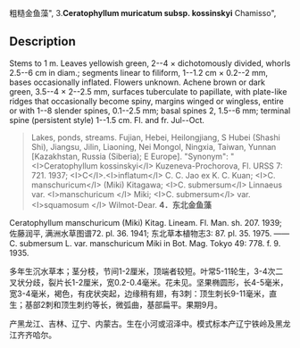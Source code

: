 粗糙金鱼藻",
3.**Ceratophyllum muricatum subsp. kossinskyi** Chamisso",

## Description
Stems to 1 m. Leaves yellowish green, 2--4 × dichotomously divided, whorls 2.5--6 cm in diam.; segments linear to filiform, 1--1.2 cm × 0.2--2 mm, bases occasionally inflated. Flowers unknown. Achene brown or dark green, 3.5--4 × 2--2.5 mm, surfaces tuberculate to papillate, with plate-like ridges that occasionally become spiny, margins winged or wingless, entire or with 1--8 slender spines, 0.1--2.5 mm; basal spines 2, 1.5--6 mm; terminal spine (persistent style) 1--1.5 cm. Fl. and fr. Jul--Oct.

> Lakes, ponds, streams. Fujian, Hebei, Heilongjiang, S Hubei (Shashi Shi), Jiangsu, Jilin, Liaoning, Nei Mongol, Ningxia, Taiwan, Yunnan [Kazakhstan, Russia (Siberia); E Europe].
  "Synonym": "&lt;I&gt;Ceratophyllum kossinskyi&lt;/I&gt; Kuzeneva-Prochorova, Fl. URSS 7: 721. 1937; &lt;I&gt;C&lt;/I&gt;.&lt;I&gt;inflatum&lt;/I&gt; C. C. Jao ex K. C. Kuan; &lt;I&gt;C. manschuricum&lt;/I&gt; (Miki) Kitagawa; &lt;I&gt;C. submersum&lt;/I&gt; Linnaeus var. &lt;I&gt;manschuricum &lt;/I&gt; Miki; &lt;I&gt;C. submersum&lt;/I&gt; var. &lt;I&gt;squamosum &lt;/I&gt; Wilmot-Dear.
**4．东北金鱼藻**

Ceratophyllum manschuricum (Miki) Kitag. Lineam. Fl. Man. sh. 207. 1939; 佐藤润平, 满洲水草图谱72. pl. 36. 1941; 东北草本植物志3: 87. pl. 35. 1975. ——C. submersum L. var. manschuricum Miki in Bot. Mag. Tokyo 49: 778. f. 9. 1935.

多年生沉水草本；茎分枝，节间1-2厘米，顶端者较短。叶常5-11轮生，3-4次二叉状分歧，裂片长1-2厘米，宽0.2-0.4毫米。花未见。坚果椭圆形，长4-5毫米，宽3-4毫米，褐色，有疣状突起，边缘稍有翅，有3刺：顶生刺长9-11毫米，直生；基部2刺和顶生刺约等长，微弧曲，基部扁平。果期9月。

产黑龙江、吉林、辽宁、内蒙古。生在小河或沼泽中。模式标本产辽宁铁岭及黑龙江齐齐哈尔。
